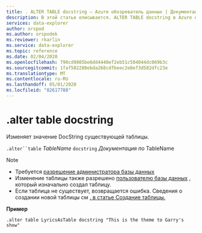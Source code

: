 ```yaml
---
title: . ALTER TABLE docstring — Azure обозреватель данных | Документация Майкрософт
description: В этой статье описывается. ALTER TABLE docstring в Azure обозреватель данных.
services: data-explorer
author: orspod
ms.author: orspodek
ms.reviewer: rkarlin
ms.service: data-explorer
ms.topic: reference
ms.date: 02/04/2020
ms.openlocfilehash: 790cd9805be6dd4440ef2eb51c504044dc069b3c
ms.sourcegitcommit: 1faf502280ebda268cdfbeec2e8ef3d582dfc23e
ms.translationtype: MT
ms.contentlocale: ru-RU
ms.lasthandoff: 05/01/2020
ms.locfileid: "82617788"
---
```

# <a name="alter-table-docstring"></a>.alter table docstring

Изменяет значение DocString существующей таблицы.

`.alter``table` *TableName* `docstring` *Документация по* TableName

> [!NOTE]
> * Требуется [разрешение администратора базы данных](../management/access-control/role-based-authorization.md)
> * Изменение таблицы также разрешено [пользователю базы данных](../management/access-control/role-based-authorization.md) , который изначально создал таблицу.
> * Если таблица не существует, возвращается ошибка. Сведения о создании новой таблицы см [. в статье Создание таблицы.](create-table-command.md)

**Пример** 

```kusto
.alter table LyricsAsTable docstring "This is the theme to Garry's show"
```